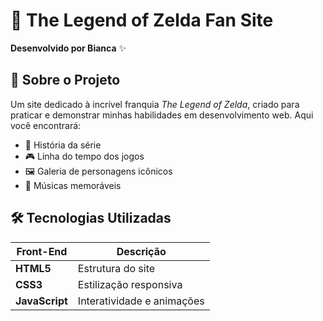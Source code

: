 # 🏰 The Legend of Zelda Fan Site 

**Desenvolvido por Bianca** ✨

## 🌟 Sobre o Projeto
Um site dedicado à incrível franquia *The Legend of Zelda*, criado para praticar e demonstrar minhas habilidades em desenvolvimento web. Aqui você encontrará:

- 📖 História da série
- 🎮 Linha do tempo dos jogos
- 🖼️ Galeria de personagens icônicos
- 🎵 Músicas memoráveis

## 🛠️ Tecnologias Utilizadas
| Front-End       | Descrição          |
|-----------------|--------------------|
| **HTML5**       | Estrutura do site  |
| **CSS3**        | Estilização responsiva |
| **JavaScript**  | Interatividade e animações |

